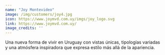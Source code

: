 ```yaml
---
name: "Joy Montevideo"
image: /img/customers/joy4.jpg
icon: https://www.joymvd.com.uy/imgs/joy_logo.svg
link: https://www.joymvd.com.uy/
image_credits: ''
---
```

Una nueva forma de vivir en Uruguay con vistas únicas, tipologías variadas y una atmósfera inspiradora que expresa estilo más allá de la apariencia.
